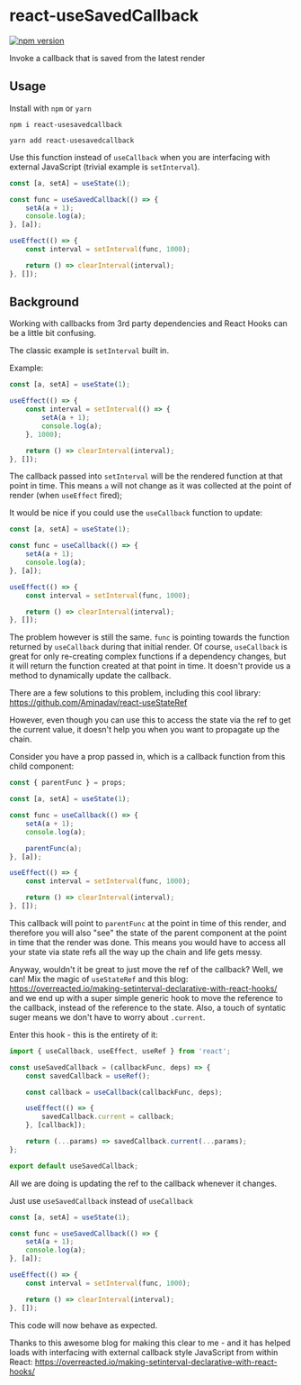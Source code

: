# react-useSavedCallback

[![npm version](https://badge.fury.io/js/react-usesavedcallback.svg)](https://badge.fury.io/js/react-usesavedcallback)

Invoke a callback that is saved from the latest render

## Usage

Install with `npm` or `yarn`

```
npm i react-usesavedcallback
```

```
yarn add react-usesavedcallback
```


Use this function instead of `useCallback` when you are interfacing with external JavaScript (trivial example is `setInterval`).


```javascript
const [a, setA] = useState(1);

const func = useSavedCallback(() => {
    setA(a + 1);
    console.log(a);
}, [a]);

useEffect(() => {
    const interval = setInterval(func, 1000);

    return () => clearInterval(interval);
}, []);

```


## Background

Working with callbacks from 3rd party dependencies and React Hooks can be a little bit confusing.

The classic example is `setInterval` built in.

Example:

```javascript
const [a, setA] = useState(1);

useEffect(() => {
    const interval = setInterval(() => {
        setA(a + 1);
        console.log(a);
    }, 1000);

    return () => clearInterval(interval);
}, []);
```

The callback passed into `setInterval` will be the rendered function at that point in time. This means `a` will not change as it was collected at the point of render (when `useEffect` fired);

It would be nice if you could use the `useCallback` function to update:


```javascript
const [a, setA] = useState(1);

const func = useCallback(() => {
    setA(a + 1);
    console.log(a);
}, [a]);

useEffect(() => {
    const interval = setInterval(func, 1000);

    return () => clearInterval(interval);
}, []);

```

The problem however is still the same. `func` is pointing towards the function returned by `useCallback` during that initial render. Of course, `useCallback` is great for only re-creating complex functions if a dependency changes, but it will return the function created at that point in time. It doesn't provide us a method to dynamically update the callback.

There are a few solutions to this problem, including this cool library: https://github.com/Aminadav/react-useStateRef

However, even though you can use this to access the state via the ref to get the current value, it doesn't help you when you want to propagate up the chain.

Consider you have a prop passed in, which is a callback function from this child component:

```javascript
const { parentFunc } = props;

const [a, setA] = useState(1);

const func = useCallback(() => {
    setA(a + 1);
    console.log(a);

    parentFunc(a);
}, [a]);

useEffect(() => {
    const interval = setInterval(func, 1000);

    return () => clearInterval(interval);
}, []);

```

This callback will point to `parentFunc` at the point in time of this render, and therefore you will also "see" the state of the parent component at the point in time that the render was done. This means you would have to access all your state via state refs all the way up the chain and life gets messy.

Anyway, wouldn't it be great to just move the ref of the callback? Well, we can! Mix the magic of `useStateRef` and this blog: https://overreacted.io/making-setinterval-declarative-with-react-hooks/ and we end up with a super simple generic hook to move the reference to the callback, instead of the reference to the state. Also, a touch of syntatic suger means we don't have to worry about `.current`.

Enter this hook - this is the entirety of it:

```javascript
import { useCallback, useEffect, useRef } from 'react';

const useSavedCallback = (callbackFunc, deps) => {
    const savedCallback = useRef();

    const callback = useCallback(callbackFunc, deps);

    useEffect(() => {
        savedCallback.current = callback;
    }, [callback]);

    return (...params) => savedCallback.current(...params);
};

export default useSavedCallback;
```

All we are doing is updating the ref to the callback whenever it changes.

Just use `useSavedCallback` instead of `useCallback`

```javascript
const [a, setA] = useState(1);

const func = useSavedCallback(() => {
    setA(a + 1);
    console.log(a);
}, [a]);

useEffect(() => {
    const interval = setInterval(func, 1000);

    return () => clearInterval(interval);
}, []);

```

This code will now behave as expected.

Thanks to this awesome blog for making this clear to me - and it has helped loads with interfacing with external callback style JavaScript from within React: https://overreacted.io/making-setinterval-declarative-with-react-hooks/
